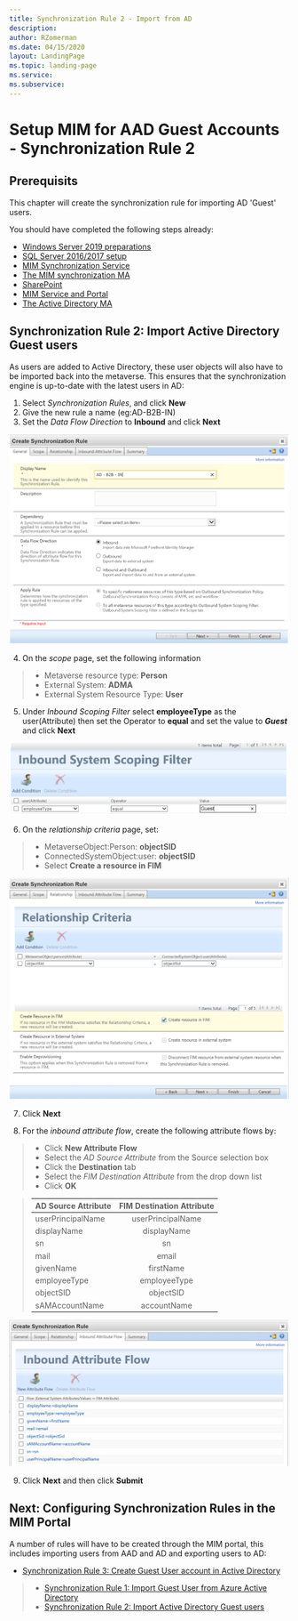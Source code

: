 ```yaml
---
title: Synchronization Rule 2 - Import from AD
description: 
author: RZomerman
ms.date: 04/15/2020
layout: LandingPage
ms.topic: landing-page
ms.service: 
ms.subservice:
---
```



# Setup MIM for AAD Guest Accounts - Synchronization Rule 2

## Prerequisits
This chapter will create the synchronization rule for importing AD 'Guest' users.

You should have completed the following steps already:

- [Windows Server 2019 preparations](prepare-server-ws-2019.md)
- [SQL Server 2016/2017 setup](install-SQL-server.md)
- [MIM Synchronization Service](install-mim-sync-service.md)
- [The MIM synchronization MA](installing-MimMa.md) 
- [SharePoint](prepare-server-sharepoint.md)
- [MIM Service and Portal](install-mim-service-portal.md)
- [The Active Directory MA](installing-ADMA.md)

## Synchronization Rule 2: Import Active Directory Guest users
As users are added to Active Directory, these user objects will also have to be imported back into the metaverse. This ensures that the synchronization engine is up-to-date with the latest users in AD:

1. Select _Synchronization Rules_, and click **New**
2. Give the new rule a name (eg:AD-B2B-IN) 
3. Set the _Data Flow Direction_ to **Inbound** and click **Next**

![Rule2: Configuring Global Properties](./images/1.Rule2SynchronizationRuleGlobal.png)

4. On the _scope_ page, set the following information
> - Metaverse resource type: **Person**
> - External System: **ADMA**
> - External System Resource Type: **User**

5. Under _Inbound Scoping Filter_ select **employeeType** as the user(Attribute) then set the Operator to **equal** and set the value to _**Guest**_ and click **Next**

![Rule2: Configuring Inbound Filter](./images/2.Rule2SynchronizationRuleInboundScopingFilter.png)

6. On the _relationship criteria_ page, set:
> - MetaverseObject:Person: **objectSID**
> - ConnectedSystemObject:user: **objectSID**
> - Select **Create a resource in FIM**

![Rule2: Configuring Relationship Criteria](./images/3.Rule2SynchronizationRuleRelationshipCriteria.png)

7. Click **Next**

8. For the _inbound attribute flow_, create the following attribute flows by:
> - Click **New Attribute Flow**
> - Select the _AD Source Attribute_ from the Source selection box
> - Click the **Destination** tab
> - Select the _FIM Destination Attribute_ from the drop down list
> - Click **OK**

> | AD Source Attribute | FIM Destination Attribute |
> |---------------------|:--------------------------:
> | userPrincipalName   |    userPrincipalName      |
> | displayName         |    displayName            |
> | sn                  |    sn                     |
> | mail                |    email                  |
> | givenName           |    firstName              |
> | employeeType        |    employeeType           |
> | objectSID           |    objectSID              |
> | sAMAccountName      |    accountName            |

![Rule2: Configuring Attribute Flows](./images/4.Rule2SynchronizationRuleInboundAttributeFlow.png)

9. Click **Next** and then click **Submit**

## Next: Configuring Synchronization Rules in the MIM Portal 
A number of rules will have to be created through the MIM portal, this includes importing users from AAD and AD and exporting users to AD:

- [Synchronization Rule 3: Create Guest User account in Active Directory](rule3-export-to-ad.md)

> - [Synchronization Rule 1: Import Guest User from Azure Active Directory](rule1-import-from-aad.md)
> - [Synchronization Rule 2: Import Active Directory Guest users](rule2-import-from-ad.md)